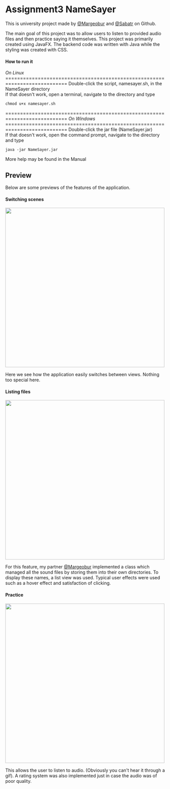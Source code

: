 <h1> Assignment3 NameSayer</h1>
<p> This is university project made by <a href="https://github.com/margeobur">@Margeobur</a> and <a href="https://github.com/Sabatr">@Sabatr</a> on Github. </p>
<p>The main goal of this project was to allow users to listen to provided audio files and then practice saying it themselves. This project was primarily created using JavaFX. The backend code was written with Java while the styling was created with CSS.</p>
<h4>How to run it </h4>
<p> <em> On Linux </em> <br>
===========================================================================
Double-click the script, namesayer.sh, in the NameSayer directory <br>
If that doesn't work, open a terminal, navigate to the directory and type <br></p>
 
 ```
 chmod u+x namesayer.sh
 ```
 
 <p>
===========================================================================
<em> On Windows</em>
===========================================================================
Double-click the jar file (NameSayer.jar) <br>
If that doesn't work, open the command prompt, navigate to the directory and type <br>

```
java -jar NameSayer.jar
```

More help may be found in the Manual</p>

<h2> Preview </h2>
<p> Below are some previews of the features of the application. </p>

<h4> Switching scenes </h4>
<img src="https://thumbs.gfycat.com/TastyFriendlyIrrawaddydolphin-size_restricted.gif" width=500px height=500px/>
<p> Here we see how the application easily switches between views. Nothing too special here. </p>
<h4> Listing files </h4>
<img src="https://thumbs.gfycat.com/OrganicAdeptChanticleer-size_restricted.gif" width=500px height=500px/>
<p>For this feature, my partner <a href="https://github.com/margeobur">@Margeobur</a> implemented a class which managed all the sound files by storing them into their own directories. To display these names, a list view was used. Typical user effects were used such as a hover effect and satisfaction of clicking. </p>
<h4> Practice </h4>
<img src="https://thumbs.gfycat.com/InsistentImmaculateAmazondolphin-size_restricted.gif" width=500px height=500px />
<p>This allows the user to listen to audio. (Obviously you can't hear it through a gif). A rating system was also implemented just in case the audio was of poor quality.  <p>
